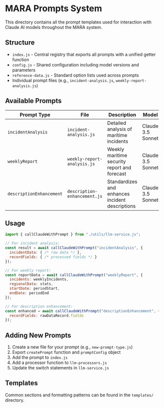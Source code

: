 # MARA Prompts System

This directory contains all the prompt templates used for interaction with Claude AI models throughout the MARA system.

## Structure

- `index.js` - Central registry that exports all prompts with a unified getter function
- `config.js` - Shared configuration including model versions and parameters
- `reference-data.js` - Standard option lists used across prompts
- Individual prompt files (e.g., `incident-analysis.js`, `weekly-report-analysis.js`)

## Available Prompts

| Prompt Type | File | Description | Model |
|-------------|------|-------------|-------|
| `incidentAnalysis` | `incident-analysis.js` | Detailed analysis of maritime incidents | Claude 3.5 Sonnet |
| `weeklyReport` | `weekly-report-analysis.js` | Weekly maritime security report and forecast | Claude 3.5 Sonnet |
| `descriptionEnhancement` | `description-enhancement.js` | Standardizes and enhances incident descriptions | Claude 3.5 Sonnet |

## Usage

```javascript
import { callClaudeWithPrompt } from "./utils/llm-service.js";

// For incident analysis:
const result = await callClaudeWithPrompt("incidentAnalysis", {
  incidentData: { /* raw data */ },
  recordFields: { /* processed fields */ }
});

// For weekly report:
const reportData = await callClaudeWithPrompt("weeklyReport", {
  incidents: weeklyIncidents,
  regionalData: stats,
  startDate: periodStart,
  endDate: periodEnd
});

// For description enhancement:
const enhanced = await callClaudeWithPrompt("descriptionEnhancement", {
  recordFields: rawDataRecord.fields
});
```

## Adding New Prompts

1. Create a new file for your prompt (e.g., `new-prompt-type.js`)
2. Export `createPrompt` function and `promptConfig` object
3. Add the prompt to `index.js`
4. Add a processor function to `llm-processors.js`
5. Update the switch statements in `llm-service.js`

## Templates

Common sections and formatting patterns can be found in the `templates/` directory.